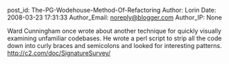post_id: The-PG-Wodehouse-Method-Of-Refactoring
Author: Lorin
Date: 2008-03-23 17:31:33
Author_Email: noreply@blogger.com
Author_IP: None

Ward Cunningham once wrote about another technique for quickly visually examining unfamiliar codebases.  He wrote a perl script to strip all the code down into curly braces and semicolons and looked for interesting patterns.   http://c2.com/doc/SignatureSurvey/
